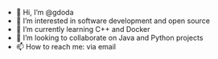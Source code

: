 - 👋 Hi, I’m @gdoda
- 👀 I’m interested in software development and open source
- 🌱 I’m currently learning C++ and Docker
- 💞️ I’m looking to collaborate on Java and Python projects
- 📫 How to reach me: via email

<!---
gdoda/gdoda is a ✨ special ✨ repository because its `README.md` (this file) appears on your GitHub profile.
You can click the Preview link to take a look at your changes.
--->
